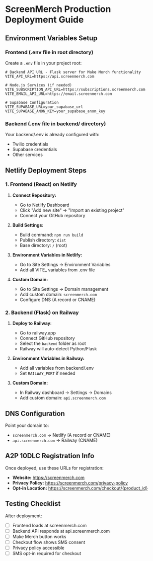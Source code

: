 # ScreenMerch Production Deployment Guide

## Environment Variables Setup

### Frontend (.env file in root directory)
Create a `.env` file in your project root:

```env
# Backend API URL - Flask server for Make Merch functionality  
VITE_API_URL=https://api.screenmerch.com

# Node.js Services (if needed)
VITE_SUBSCRIPTION_API_URL=https://subscriptions.screenmerch.com
VITE_EMAIL_API_URL=https://email.screenmerch.com

# Supabase Configuration
VITE_SUPABASE_URL=your_supabase_url
VITE_SUPABASE_ANON_KEY=your_supabase_anon_key
```

### Backend (.env file in backend/ directory)
Your backend/.env is already configured with:
- Twilio credentials
- Supabase credentials
- Other services

## Netlify Deployment Steps

### 1. Frontend (React) on Netlify

1. **Connect Repository:**
   - Go to Netlify Dashboard
   - Click "Add new site" → "Import an existing project"
   - Connect your GitHub repository

2. **Build Settings:**
   - Build command: `npm run build`
   - Publish directory: `dist`
   - Base directory: `/` (root)

3. **Environment Variables in Netlify:**
   - Go to Site Settings → Environment Variables
   - Add all VITE_ variables from .env file

4. **Custom Domain:**
   - Go to Site Settings → Domain management
   - Add custom domain: `screenmerch.com`
   - Configure DNS (A record or CNAME)

### 2. Backend (Flask) on Railway

1. **Deploy to Railway:**
   - Go to railway.app
   - Connect GitHub repository
   - Select the `backend` folder as root
   - Railway will auto-detect Python/Flask

2. **Environment Variables in Railway:**
   - Add all variables from backend/.env
   - Set `RAILWAY_PORT` if needed

3. **Custom Domain:**
   - In Railway dashboard → Settings → Domains
   - Add custom domain: `api.screenmerch.com`

## DNS Configuration

Point your domain to:
- `screenmerch.com` → Netlify (A record or CNAME)
- `api.screenmerch.com` → Railway (CNAME)

## A2P 10DLC Registration Info

Once deployed, use these URLs for registration:
- **Website:** https://screenmerch.com
- **Privacy Policy:** https://screenmerch.com/privacy-policy
- **Opt-in Location:** https://screenmerch.com/checkout/{product_id}

## Testing Checklist

After deployment:
- [ ] Frontend loads at screenmerch.com
- [ ] Backend API responds at api.screenmerch.com
- [ ] Make Merch button works
- [ ] Checkout flow shows SMS consent
- [ ] Privacy policy accessible
- [ ] SMS opt-in required for checkout 